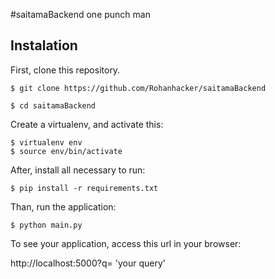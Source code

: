 #saitamaBackend
one punch man

## Instalation

First, clone this repository.
```
$ git clone https://github.com/Rohanhacker/saitamaBackend 
```
```
$ cd saitamaBackend
```
Create a virtualenv, and activate this:
```
$ virtualenv env 
$ source env/bin/activate
```
After, install all necessary to run:
```
$ pip install -r requirements.txt
```
Than, run the application:
```
$ python main.py 
```

To see your application, access this url in your browser:

http://localhost:5000?q= 'your query'